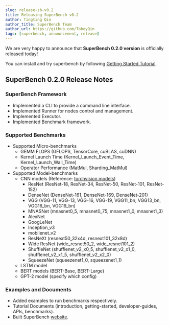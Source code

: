 ```yaml
---
slug: release-sb-v0.2
title: Releasing SuperBench v0.2
author: Tingting Qin
author_title: SuperBench Team
author_url: https://github.com/TobeyQin
tags: [superbench, announcement, release]
---
```


We are very happy to announce that **SuperBench 0.2.0 version** is officially released today!

You can install and try superbench by following [Getting Started Tutorial](../../docs/getting-started/installation.mdx).

## SuperBench 0.2.0 Release Notes

### SuperBench Framework

* Implemented a CLI to provide a command line interface.
* Implemented Runner for nodes control and management.
* Implemented Executor.
* Implemented Benchmark framework.

### Supported Benchmarks

* Supported Micro-benchmarks
  * GEMM FLOPS (GFLOPS, TensorCore, cuBLAS, cuDNN)
  * Kernel Launch Time (Kernel_Launch_Event_Time, Kernel_Launch_Wall_Time)
  * Operator Performance (MatMul, Sharding_MatMul)
* Supported Model-benchmarks
  * CNN models
  (Reference: [torchvision models](https://github.com/pytorch/vision/tree/v0.8.0/torchvision/models))
    * ResNet (ResNet-18, ResNet-34, ResNet-50, ResNet-101, ResNet-152)
    * DenseNet (DenseNet-161, DenseNet-169, DenseNet-201)
    * VGG (VGG-11, VGG-13, VGG-16, VGG-19, VGG11_bn, VGG13_bn, VGG16_bn, VGG19_bn)
    * MNASNet (mnasnet0_5, mnasnet0_75, mnasnet1_0, mnasnet1_3)
    * AlexNet
    * GoogLeNet
    * Inception_v3
    * mobilenet_v2
    * ResNeXt (resnext50_32x4d, resnext101_32x8d)
    * Wide ResNet (wide_resnet50_2, wide_resnet101_2)
    * ShuffleNet (shufflenet_v2_x0_5, shufflenet_v2_x1_0, shufflenet_v2_x1_5, shufflenet_v2_x2_0)
    * SqueezeNet (squeezenet1_0, squeezenet1_1)
  * LSTM model
  * BERT models (BERT-Base, BERT-Large)
  * GPT-2 model (specify which config)

### Examples and Documents

* Added examples to run benchmarks respectively.
* Tutorial Documents (introduction, getting-started, developer-guides, APIs, benchmarks).
* Built SuperBench [website](https://aka.ms/superbench/).

